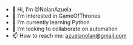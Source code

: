 - 👋 Hi, I’m @NolanAzuela
- 👀 I’m interested in GameOfThrones
- 🌱 I’m currently learning Python
- 💞️ I’m looking to collaborate on automation
- 📫 How to reach me: azuelanolan@gmail.com

<!---
NolanAzuela/NolanAzuela is a ✨ special ✨ repository because its `README.md` (this file) appears on your GitHub profile.
You can click the Preview link to take a look at your changes.
--->
